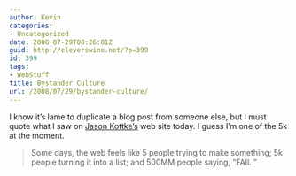 ```yaml
---
author: Kevin
categories:
- Uncategorized
date: 2008-07-29T08:26:01Z
guid: http://cleverswine.net/?p=399
id: 399
tags:
- WebStuff
title: Bystander Culture
url: /2008/07/29/bystander-culture/
---
```


I know it&#8217;s lame to duplicate a blog post from someone else, but I must quote what I saw on [Jason Kottke&#8217;s](http://www.kottke.org/) web site today. I guess I&#8217;m one of the 5k at the moment.

> Some days, the web feels like 5 people trying to make something; 5k people turning it into a list; and 500MM people saying, &#8220;FAIL.&#8221;
